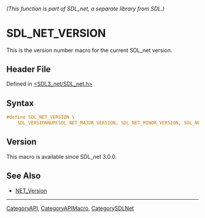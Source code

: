 ###### (This function is part of SDL_net, a separate library from SDL.)
# SDL_NET_VERSION

This is the version number macro for the current SDL_net version.

## Header File

Defined in [<SDL3_net/SDL_net.h>](https://github.com/libsdl-org/SDL_net/blob/main/include/SDL3_net/SDL_net.h)

## Syntax

```c
#define SDL_NET_VERSION \
    SDL_VERSIONNUM(SDL_NET_MAJOR_VERSION, SDL_NET_MINOR_VERSION, SDL_NET_MICRO_VERSION)
```

## Version

This macro is available since SDL_net 3.0.0.

## See Also

- [NET_Version](NET_Version)

----
[CategoryAPI](CategoryAPI), [CategoryAPIMacro](CategoryAPIMacro), [CategorySDLNet](CategorySDLNet)


